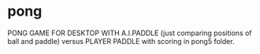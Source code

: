 # pong

PONG GAME FOR DESKTOP WITH A.I.PADDLE (just comparing positions of ball and paddle) versus PLAYER PADDLE with scoring in pong5 folder.

